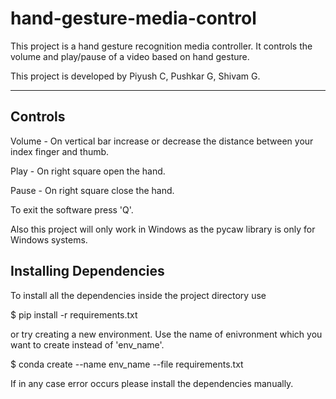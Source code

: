# hand-gesture-media-control
This project is a hand gesture recognition media controller. It controls the volume and play/pause of a video based on hand gesture.

This project is developed by Piyush C, Pushkar G, Shivam G.

------------------------------------------

Controls
------------------------------------------

Volume - On vertical bar increase or decrease the distance between your index finger and thumb.

Play - On right square open the hand.

Pause - On right square close the hand.

To exit the software press 'Q'.

Also this project will only work in Windows as the pycaw library is only for Windows systems.

Installing Dependencies
-----------------------

To install all the dependencies inside the project directory use

$ pip install -r requirements.txt

or try creating a new environment. Use the name of enivronment which you want to create instead of 'env_name'.

$ conda create --name env_name --file requirements.txt

If in any case error occurs please install the dependencies manually.
